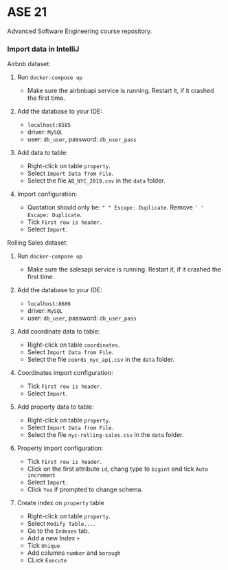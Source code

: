 # ASE 21
Advanced Software Engineering course repository.

### Import data in IntelliJ

Airbnb dataset:

1. Run `docker-compose up`
    - Make sure the airbnbapi service is running.
    Restart it, if it crashed the first time.

2. Add the database to your IDE:
    - `localhost:8585`
    - driver: `MySQL`
    - user: `db_user`, password: `db_user_pass`

3. Add data to table:
    - Right-click on table `property`.
    - Select `Import Data from File`.
    - Select the file `AB_NYC_2019.csv` in the `data` folder.

4. Import configuration:
    - Quotation should only be: `" " Escape: Duplicate`.
    Remove `' ' Escape: Duplicate`.
    - Tick `First row is header`.
    - Select `Import`.
    
Rolling Sales dataset:

1. Run `docker-compose up`
    - Make sure the salesapi service is running.
    Restart it, if it crashed the first time.
    
2. Add the database to your IDE:
    - `localhost:8686`
    - driver: `MySQL`
    - user: `db_user`, password: `db_user_pass`
    
3. Add coordinate data to table:
    - Right-click on table `coordinates`.
    - Select `Import Data from File`.
    - Select the file `coords_nyc_api.csv` in the `data` folder.
    
4. Coordinates import configuration:
    - Tick `First row is header`.
    - Select `Import`.
    
5. Add property data to table:
    - Right-click on table `property`.
    - Select `Import Data from File`.
    - Select the file `nyc-rolling-sales.csv` in the `data` folder.
    
6. Property import configuration:
    - Tick `First row is header`.
    - Click on the first attribute `id`, chang type to `bigint` and tick `Auto increment`
    - Select `Import`.
    - Click `Yes` if prompted to change schema.
   
7. Create index on `property` table
   - Right-click on table `property`.
   - Select `Modify Table...`.
   - Go to the `Indexes` tab.
   - Add a new Index `+`
   - Tick `Unique`
   - Add columns `number` and `borough`
   - CLick `Execute`